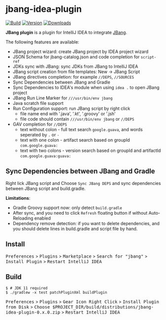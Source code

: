 jbang-idea-plugin
======================
[![Build](https://github.com/maxandersen/jbang-idea/actions/workflows/build.yml/badge.svg)](https://github.com/maxandersen/jbang-idea/actions/workflows/build.yml)
[![Version](https://img.shields.io/jetbrains/plugin/v/18257.svg)](https://plugins.jetbrains.com/plugin/18257)
[![Downloads](https://img.shields.io/jetbrains/plugin/d/18257.svg)](https://plugins.jetbrains.com/plugin/18257)

<!-- Plugin description -->
**JBang plugin** is a plugin for IntelliJ IDEA to integrate [JBang](https://www.jbang.dev/).

The following features are available:
              
* JBang project wizard: create JBang project by IDEA project wizard
* JSON Schema for jbang-catalog.json and code completion for `script-ref`
* JDKs sync with JBang: sync JDKs from JBang to IntelliJ IDEA
* JBang script creation from file templates: New -> JBang Script
* JBang directives completion:  for example `//DEPS`, `//SOURCES`
* Sync Dependencies between JBang and Gradle
* Sync Dependencies to IDEA's module when using `idea .` to open JBang project
* JBang Run Line Marker for `///usr/bin/env jbang`
* Java scratch file support
* Run Configuration support: run JBang script by right click
    * file name end with '.java', '.kt', '.groovy' or '.jsh'
    * file code should contain `///usr/bin/env jbang` or `//DEPS`
* GAV completion for `//DEPS `
    * text without colon - full text search `google.guava`, and words seperated by `.` or `-`
    * text with one colon - artifact search based on groupId `com.google.guava:`
    * text with two colons - version search based on groupId and artifactId `com.google.guava:guava:`

<!-- Plugin description end -->

## Sync Dependencies between JBang and Gradle

Right lick JBang script and Choose `Sync JBang DEPS` and sync dependencies between JBang script and build.gradle.

**Limitations**:

* Gradle Groovy support now: only detect `build.gradle`
* After sync, and you need to click `Refresh` floating button if without Auto-Reloading enabled 
* Dependency remove detection: if you want to delete dependencies, and you should delete lines in build.gradle and script file by hand. 

## Install

<kbd>Preferences</kbd> > <kbd>Plugins</kbd> > <kbd>Marketplace</kbd> > <kbd>Search for "jbang"</kbd> > <kbd>Install Plugin</kbd>  > <kbd>Restart IntelliJ IDEA</kbd>

## Build

```
$ # JDK 11 required
$ ./gradlew -x test patchPluginXml buildPlugin
```

<kbd>Preferences</kbd> > <kbd>Plugins</kbd> >  <kbd>Gear Icon Right Click</kbd> > <kbd>Install Plugin from Disk</kbd> > <kbd>Choose
$PROJECT_DIR/build/distributions/jbang-idea-plugin-0.x.0.zip</kbd>  > <kbd>Restart IntelliJ IDEA</kbd>
